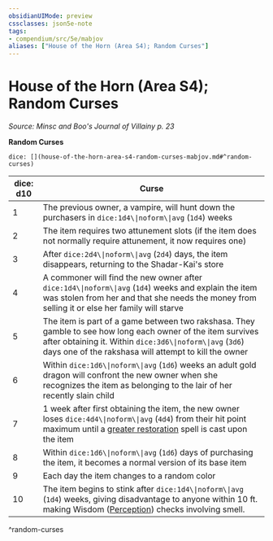 ```yaml
---
obsidianUIMode: preview
cssclasses: json5e-note
tags:
- compendium/src/5e/mabjov
aliases: ["House of the Horn (Area S4); Random Curses"]
---
```

# House of the Horn (Area S4); Random Curses
*Source: Minsc and Boo's Journal of Villainy p. 23* 

**Random Curses**

`dice: [](house-of-the-horn-area-s4-random-curses-mabjov.md#^random-curses)`

| dice: d10 | Curse |
|-----------|-------|
| 1 | The previous owner, a vampire, will hunt down the purchasers in `dice:1d4\\|noform\\|avg` (`1d4`) weeks |
| 2 | The item requires two attunement slots (if the item does not normally require attunement, it now requires one) |
| 3 | After `dice:2d4\\|noform\\|avg` (`2d4`) days, the item disappears, returning to the Shadar-Kai's store |
| 4 | A commoner will find the new owner after `dice:1d4\\|noform\\|avg` (`1d4`) weeks and explain the item was stolen from her and that she needs the money from selling it or else her family will starve |
| 5 | The item is part of a game between two rakshasa. They gamble to see how long each owner of the item survives after obtaining it. Within `dice:3d6\\|noform\\|avg` (`3d6`) days one of the rakshasa will attempt to kill the owner |
| 6 | Within `dice:1d6\\|noform\\|avg` (`1d6`) weeks an adult gold dragon will confront the new owner when she recognizes the item as belonging to the lair of her recently slain child |
| 7 | 1 week after first obtaining the item, the new owner loses `dice:4d4\\|noform\\|avg` (`4d4`) from their hit point maximum until a [greater restoration](2-Mechanics/CLI/spells/greater-restoration.md) spell is cast upon the item |
| 8 | Within `dice:1d6\\|noform\\|avg` (`1d6`) days of purchasing the item, it becomes a normal version of its base item |
| 9 | Each day the item changes to a random color |
| 10 | The item begins to stink after `dice:1d4\\|noform\\|avg` (`1d4`) weeks, giving disadvantage to anyone within 10 ft. making Wisdom ([Perception](2-Mechanics/CLI/rules/skills.md#Perception)) checks involving smell. |
^random-curses